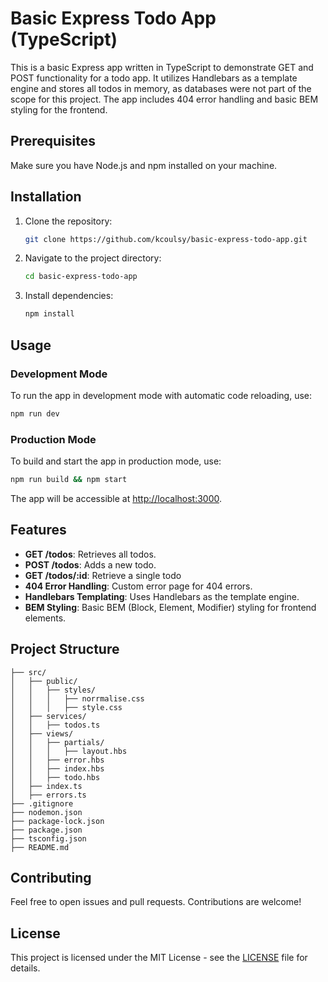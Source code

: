 # Basic Express Todo App (TypeScript)

This is a basic Express app written in TypeScript to demonstrate GET and POST functionality for a todo app. It utilizes Handlebars as a template engine and stores all todos in memory, as databases were not part of the scope for this project. The app includes 404 error handling and basic BEM styling for the frontend.

## Prerequisites

Make sure you have Node.js and npm installed on your machine.

## Installation

1. Clone the repository:

    ```bash
    git clone https://github.com/kcoulsy/basic-express-todo-app.git
    ```

2. Navigate to the project directory:

    ```bash
    cd basic-express-todo-app
    ```

3. Install dependencies:

    ```bash
    npm install
    ```

## Usage

### Development Mode

To run the app in development mode with automatic code reloading, use:

```bash
npm run dev
```

### Production Mode

To build and start the app in production mode, use:

```bash
npm run build && npm start
```

The app will be accessible at [http://localhost:3000](http://localhost:3000).

## Features

- **GET /todos**: Retrieves all todos.
- **POST /todos**: Adds a new todo.
- **GET /todos/:id**: Retrieve a single todo
- **404 Error Handling**: Custom error page for 404 errors.
- **Handlebars Templating**: Uses Handlebars as the template engine.
- **BEM Styling**: Basic BEM (Block, Element, Modifier) styling for frontend elements.

## Project Structure

```
├── src/
│   ├── public/
│   │   ├── styles/
│   │   │   ├── norrmalise.css
│   │   │   ├── style.css
│   ├── services/
│   │   ├── todos.ts
│   ├── views/
│   │   ├── partials/
│   │   │   ├── layout.hbs
│   │   ├── error.hbs
│   │   ├── index.hbs
│   │   ├── todo.hbs
│   ├── index.ts
│   ├── errors.ts
├── .gitignore
├── nodemon.json
├── package-lock.json
├── package.json
├── tsconfig.json
├── README.md
```

## Contributing

Feel free to open issues and pull requests. Contributions are welcome!

## License

This project is licensed under the MIT License - see the [LICENSE](LICENSE) file for details.